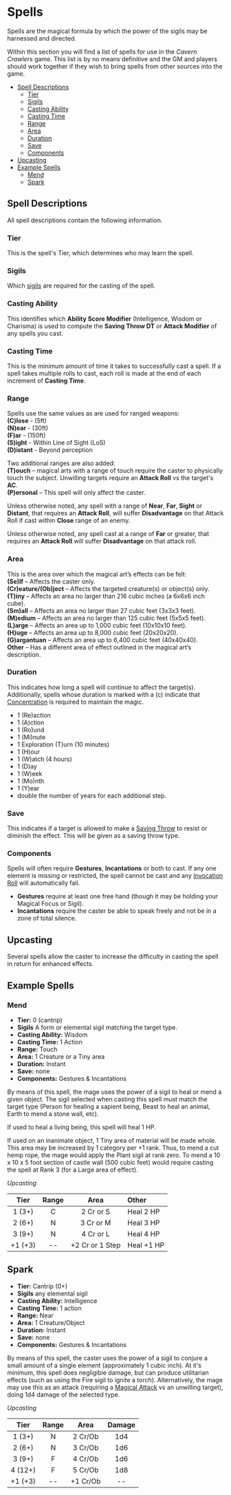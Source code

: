 # Spells
Spells are the magical formula by which the power of the sigils may be harnessed and directed.

Within this section you will find a list of spells for use in the *Cavern Crawlers* game.  This list is by no means definitive and the GM and players should work together if they wish to bring spells from other sources into the game.
- [Spell Descriptions](#Spell%20Descriptions)
	- [Tier](#Tier)
	- [Sigils](#Sigils)
	- [Casting Ability](#Casting%20Ability)
	- [Casting Time](#Casting%20Time)
	- [Range](#Range)
	- [Area](#Area)
	- [Duration](#Duration)
	- [Save](#Save)
	- [Components](#Components)
- [Upcasting](#Upcasting)
- [Example Spells](#Example%20Spells)
	- [Mend](#Mend)
	- [Spark](#Spark)

## Spell Descriptions

All spell descriptions contain the following information.

### Tier
This is the spell's Tier, which determines who may learn the spell.

### Sigils
Which [sigils](Sigils.md) are required for the casting of the spell.

### Casting Ability
This identifies which **Ability Score Modifier** (Intelligence, Wisdom or Charisma) is used to compute the **Saving Throw DT** or **Attack Modifier** of any spells you cast.

### Casting Time
This is the minimum amount of time it takes to successfully cast a spell.  If a spell takes multiple rolls to cast, each roll is made at the end of each increment of **Casting Time**.

### Range
Spells use the same values as are used for ranged weapons:<br/>
**(C)lose** - (5ft)<br/>
**(N)ear** - (30ft)<br/>
**(F)ar** - (150ft)<br/>
**(S)ight** - Within Line of Sight (LoS)<br/>
**(D)istant** - Beyond perception

Two additional ranges are also added:<br/>
**(T)ouch** – magical arts with a range of touch require the caster to physically touch the subject.  Unwilling targets require an **Attack Roll** vs the target's **AC**.<br/>
**(P)ersonal** – This spell will only affect the caster.

Unless otherwise noted, any spell with a range of **Near**, **Far**, **Sight** or **Distant**, that requires an **Attack Roll**, will suffer **Disadvantage** on that Attack Roll if cast within **Close** range of an enemy.

Unless otherwise noted, any spell cast at a range of **Far** or greater, that requires an **Attack Roll** will suffer **Disadvantage** on that attack roll.

### Area
This is the area over which the magical art’s effects can be felt:<br/>
**(Se)lf** – Affects the caster only.<br/>
**(Cr)eature/(Ob)ject** – Affects the targeted creature(s) or object(s) only.<br/>
**(T)iny** – Affects an area no larger than 216 cubic inches (a 6x6x6 inch cube).<br/>
**(Sm)all** – Affects an area no larger than 27 cubic feet (3x3x3 feet).<br/>
**(M)edium** – Affects an area no larger than 125 cubic feet (5x5x5 feet).<br/>
**(L)arge** – Affects an area up to 1,000 cubic feet (10x10x10 feet).<br/>
**(H)uge** – Affects an area up to 8,000 cubic feet (20x20x20).<br/>
**(G)argantuan** – Affects an area up to 6,400 cubic feet (40x40x40).<br/>
**Other** – Has a different area of effect outlined in the magical art’s description.<br/>

### Duration
This indicates how long a spell will continue to affect the target(s).  Additionally, spells whose duration is marked with a (c) indicate that [Concentration](MagicalArts.md#Concentration) is required to maintain the magic.
- 1 (Re)action
- 1 (A)ction
- 1 (Ro)und
- 1 (Mi)nute
- 1 Exploration (T)urn (10 minutes)
- 1 (H)our
- 1 (W)atch (4 hours)
- 1 (D)ay
- 1 (W)eek
- 1 (Mo)nth
- 1 (Y)ear
- double the number of years for each additional step.

### Save
This indicates if a target is allowed to make a [Saving Throw](CoreRules.md#Saving%20Throws) to resist or diminish the effect.  This will be given as a saving throw type.

### Components
Spells will often require **Gestures**, **Incantations** or both to cast.  If any one element is missing or restricted, the spell cannot be cast and any [Invocation Roll](MagicalArts.md#the%20invocation%20roll) will automatically fail.
- **Gestures** require at least one free hand (though it may be holding your Magical Focus or Sigil).
- **Incantations** require the caster be able to speak freely and not be in a zone of total silence.

## Upcasting
Several spells allow the caster to increase the difficulty in casting the spell in return for enhanced effects.  

## Example Spells

### Mend
- **Tier:** 0 (cantrip)
- **Sigils** A form or elemental sigil matching the target type.
- **Casting Ability:** Wisdom
- **Casting Time:** 1 Action
- **Range:** Touch
- **Area:** 1 Creature or a Tiny area
- **Duration:** Instant
- **Save:** none
- **Components:** Gestures & Incantations

By means of this spell, the mage uses the power of a sigil to heal or mend a given object.  The sigil selected when casting this spell must match the target type (Person for healing a sapient being, Beast to heal an animal, Earth to mend a stone wall, etc).

If used to heal a living being, this spell will heal 1 HP.

If used on an inanimate object, 1 Tiny area of material will be made whole.  This area may be increased by 1 category per +1 rank.  Thus, to mend a cut hemp rope, the mage would apply the Plant sigil at rank zero.  To mend a 10 x 10 x 5 foot section of castle wall (500 cubic feet) would require casting the spell at Rank 3 (for a Large area of effect).

*Upcasting*

| Tier    | Range | Area            | Other      |
|:-------:|:-----:|:---------------:|:-----------|
| 1 (3+)  | C     | 2 Cr or S       | Heal 2 HP  |
| 2 (6+)  | N     | 3 Cr or M       | Heal 3 HP  |
| 3 (9+)  | N     | 4 Cr or L       | Heal 4 HP  |
| +1 (+3) | --    | +2 Cr or 1 Step | Heal +1 HP |

## Spark
- **Tier:** Cantrip (0+)
- **Sigils** any elemental sigil
- **Casting Ability:** Intelligence
- **Casting Time:** 1 action
- **Range:** Near
- **Area:** 1 Creature/Object
- **Duration:** Instant
- **Save:** none
- **Components:** Gestures & Incantations

By means of this spell, the caster uses the power of a sigil to conjure a small amount of a single element (approximately 1 cubic inch).  At it's minimum, this spell does negligible damage, but can produce utilitarian effects (such as using the Fire sigil to ignite a torch).  Alternatively, the mage may use this as an attack (requiring a [Magical Attack](MagicalArts.md#Magical%20Attacks%20and%20Saving%20Throws) vs an unwilling target), doing 1d4 damage of the selected type.

*Upcasting*

| Tier    | Range | Area     | Damage |
|:-------:|:-----:|:--------:|:------:|
| 1 (3+)  | N     | 2 Cr/Ob  | 1d4    |
| 2 (6+)  | N     | 3 Cr/Ob  | 1d6    |
| 3 (9+)  | F     | 4 Cr/Ob  | 1d6    |
| 4 (12+) | F     | 5 Cr/Ob  | 1d8    |
| +1 (+3) | --    | +1 Cr/Ob | --     |
